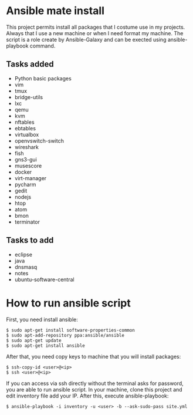 # Ansible mate install

This project permits install all packages that I costume use in my projects. Always that I use a new machine or when I need format my machine. The script is a role create by Ansible-Galaxy and can be exected using ansible-playbook command.

## Tasks added
* Python basic packages
* vim
* tmux
* bridge-utils
* lxc
* qemu
* kvm
* nftables
* ebtables
* virtualbox
* openvswitch-switch
* wireshark
* fish
* gns3-gui
* musescore
* docker
* virt-manager
* pycharm
* gedit
* nodejs
* htop
* atom
* bmon
* terminator

## Tasks to add
* eclipse
* java
* dnsmasq
* notes
* ubuntu-software-central

# How to run ansible script

First, you need install ansible:
```
$ sudo apt-get install software-properties-common
$ sudo apt-add-repository ppa:ansible/ansible
$ sudo apt-get update
$ sudo apt-get install ansible
```

After that, you need copy keys to machine that you will install packages:

```
$ ssh-copy-id <user>@<ip>
$ ssh <user>@<ip>
```
If you can access via ssh directly without the terminal asks for password, you are able to run ansible script.
In your machine, clone this project and edit inventory file add your IP. After this, execute ansible-playbook:

```
$ ansible-playbook -i inventory -u <user> -b --ask-sudo-pass site.yml
```
